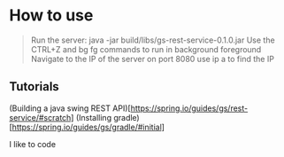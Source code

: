 # How to use 

> Run the server: java -jar build/libs/gs-rest-service-0.1.0.jar
> Use the CTRL+Z and bg fg commands to run in background foreground 
> Navigate to the IP of the server on port 8080 
> use ip a to find the IP

## Tutorials
 (Building a java swing REST API)[https://spring.io/guides/gs/rest-service/#scratch]
 (Installing gradle)[https://spring.io/guides/gs/gradle/#initial]

I like to code



